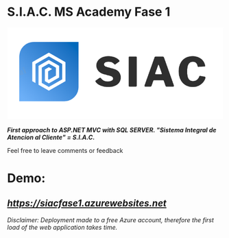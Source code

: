 # S.I.A.C. MS Academy Fase 1
![SIAC](https://github.com/GonzaRom/S.I.A.C.-First_Proyect/blob/master/Resource/logoSIAC.png)

***First approach to ASP.NET MVC with SQL SERVER. "Sistema Integral de Atencion al Cliente" = S.I.A.C.***

Feel free to leave comments or feedback
# Demo: 
## *https://siacfase1.azurewebsites.net*


*Disclaimer: Deployment made to a free Azure account, therefore the first load of the web application takes time.*
